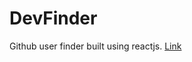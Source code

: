 # DevFinder
Github user finder built using reactjs. [Link](https://ashish0kumar.github.io/DevFinder/)
